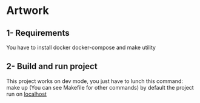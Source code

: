 # Artwork

## 1- Requirements

You have to install docker docker-compose and make utility

## 2- Build and run project

This project works on dev mode, you just have to lunch this command: make up (You can see Makefile for other commands)
by default the project run on [localhost](http://localhost:4200)
